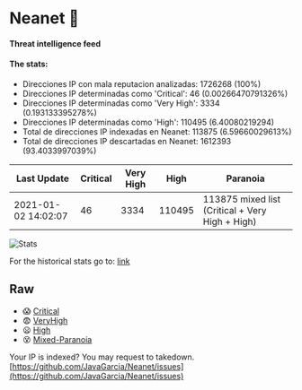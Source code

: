 # Neanet :hocho:
#### Threat intelligence feed
#### The stats:

- Direcciones IP con mala reputacion analizadas: 1726268 (100%)
- Direcciones IP determinadas como 'Critical':  46 (0.00266470791326%)
- Direcciones IP determinadas como 'Very High':  3334 (0.193133395278%)
- Direcciones IP determinadas como 'High':  110495 (6.40080219294)
- Total de direcciones IP indexadas en Neanet:  113875 (6.59660029613%)
- Total de direcciones IP descartadas en Neanet:  1612393 (93.4033997039%)

| Last Update | Critical | Very High | High | Paranoia |
| --- | --- | --- | --- | --- |
| 2021-01-02 14:02:07 | 46 | 3334 | 110495 | 113875 mixed list (Critical + Very High + High)|

![Stats](https://docs.google.com/spreadsheets/d/e/2PACX-1vSnaNMIXVabIpDJjufMlzH7poXnshF3mgd8Is1g9ytUEzVsP5my4Trn8f-xkoLLQ38xpL3HtmUexLo6/pubchart?oid=501124687&format=image)

For the historical stats go to: [link](/stats.csv)
## Raw
- :scream: [Critical](https://raw.githubusercontent.com/JavaGarcia/Neanet/master/blacklists/neanet_critical.txt)
- :fearful: [VeryHigh](https://raw.githubusercontent.com/JavaGarcia/Neanet/master/blacklists/neanet_veryHigh.txtt)
- :frowning: [High](https://raw.githubusercontent.com/JavaGarcia/Neanet/master/blacklists/neanet_high.txt)
- :dizzy_face: [Mixed-Paranoia](https://raw.githubusercontent.com/JavaGarcia/Neanet/master/blacklists/neanet_all.txt)


Your IP is indexed? You may request to takedown. [https://github.com/JavaGarcia/Neanet/issues](https://github.com/JavaGarcia/Neanet/issues)




















































































































































































































































































































































































































































































































































































































































































































































































































































































































































































































































































































































































































































































































































































































































































































































































































































































































































































































































































































































































































































































































































































































































































































































































































































































































































































































































































































































































































































































































































































































































































































































































































































































































































